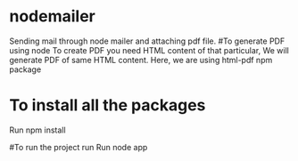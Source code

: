 # nodemailer
Sending mail through node mailer and attaching pdf file.
#To generate PDF using node
To create PDF you need HTML content of that particular, We will generate PDF of same HTML content.
Here, we are using html-pdf npm package
# To install all the packages
Run npm install

#To run the project run
Run node app
